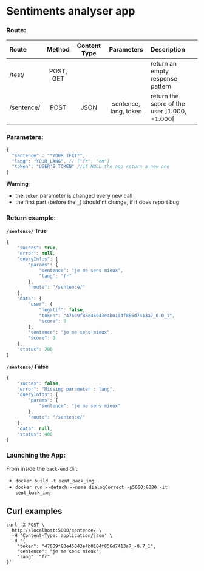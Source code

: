 # Sentiments analyser app

### Route:  

Route| Method| Content Type |Parameters| Description |
:-|:-:|:-:|:-:|:-|
/test/ | POST, GET |  |  | return an empty response pattern
/sentence/ | POST | JSON | sentence, lang, token| return the score of the user ]1.000, -1.000\[

### Parameters:
```javascript
{
  "sentence" : "*YOUR TEXT*",
  "lang": "YOUR_LANG", // ["fr", "en"]
  "token": "USER'S TOKEN" //if NULL the app return a new one 
}
```

**Warning**: 
  * the `token` parameter is changed every new call
  * the first part (before the `_`) should'nt change, if it does report bug


### Return example:
**`/sentence/` True**
```javascript
{
    "succes": true,
    "error": null,
    "queryInfos": {
        "params": {
            "sentence": "je me sens mieux",
            "lang": "fr"
        },
        "route": "/sentence/"
    },
    "data": {
        "user": {
            "negatif": false,
            "token": "47609f83e45043e4b0104f856d7413a7_0.0_1",
            "score": 0
        },
        "sentence": "je me sens mieux",
        "score": 0
    },
    "status": 200
}
```

**`/sentence/` False**
```javascript
{
    "succes": false,
    "error": "Missing parameter : lang",
    "queryInfos": {
        "params": {
            "sentence": "je me sens mieux"
        },
        "route": "/sentence/"
    },
    "data": null,
    "status": 400
}
```

### Launching the App:  

From inside the `back-end` dir:

 * `docker build -t sent_back_img .`
 * `docker run --detach --name dialogCorrect -p5000:8080 -it sent_back_img`

## Curl examples
```shell
curl -X POST \
  http://localhost:5000/sentence/ \
  -H 'Content-Type: application/json' \
  -d '{
	"token": "47609f83e45043e4b0104f856d7413a7_-0.7_1",
	"sentence": "je me sens mieux",
	"lang": "fr"
}'
```
